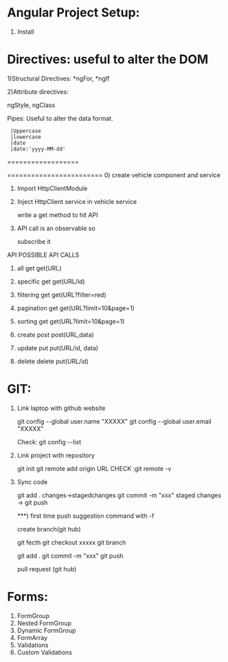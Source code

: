 Angular Project Setup:
=====================

1) Install 


Directives: useful to alter the DOM
===========

1)Structural Directives:
   *ngFor, *ngIf

2)Attribute directives:
   
   ngStyle, ngClass

Pipes: Useful to alter the data format.

     |Uppercase
     |lowercase
     |date
     |date:'yyyy-MM-dd'


<!-- DATA FLOW -->
==================


<!-- API Integration -->
========================
0) create vehicle component and service

1) Import HttpClientModule

2) Inject HttpClient service in vehicle service
   
   write a get method to hit API

3) API call is an observable so
   
   subscribe it 
   

API POSSIBLE API CALLS

1) all          get         get(URL)

2) specific     get         get(URL/id)

3) filtering    get         get(URL?filter=red)

4) pagination   get         get(URL?limit=10&page=1)

5) sorting      get         get(URL?limit=10&page=1)

6) create       post        post(URL,data)

7) update       put         put(URL/id, data)

8) delete       delete      put(URL/id)




GIT:
=====

1) Link laptop with github website

   git config --global user.name  "XXXXX"
   git config --global user.email  "XXXXX"

   Check: git config --list


2) Link project with repository

    git init
    git remote add origin URL
    CHECK :git remote -v

3) Sync code

   git add .                     changes->stagedchanges
   git commit -m "xxx"           staged changes ->
   git push

   ***) first time push suggestion command with -f

   create branch(git hub)

   git fecth
   git checkout xxxxx
   git branch

   git add .
   git commit -m "xxx"
   git push

   pull request
   (git hub)


Forms:
======

1) FormGroup
2) Nested FormGroup
3) Dynamic FormGroup
4) FormArray
5) Validations
6)  Custom Validations

